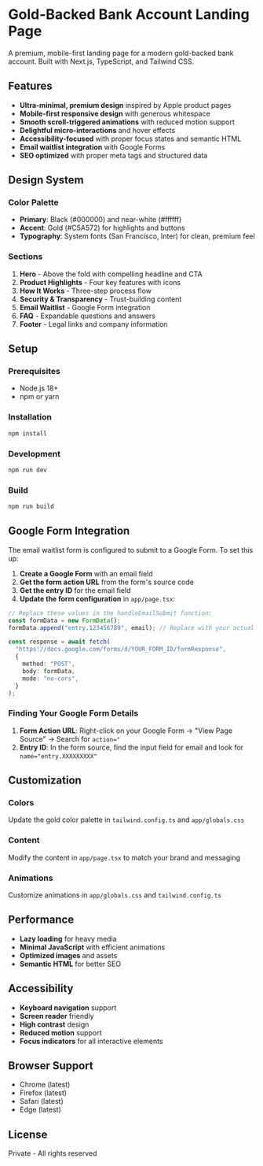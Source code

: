 # Gold-Backed Bank Account Landing Page

A premium, mobile-first landing page for a modern gold-backed bank account. Built with Next.js, TypeScript, and Tailwind CSS.

## Features

- **Ultra-minimal, premium design** inspired by Apple product pages
- **Mobile-first responsive design** with generous whitespace
- **Smooth scroll-triggered animations** with reduced motion support
- **Delightful micro-interactions** and hover effects
- **Accessibility-focused** with proper focus states and semantic HTML
- **Email waitlist integration** with Google Forms
- **SEO optimized** with proper meta tags and structured data

## Design System

### Color Palette

- **Primary**: Black (#000000) and near-white (#ffffff)
- **Accent**: Gold (#C5A572) for highlights and buttons
- **Typography**: System fonts (San Francisco, Inter) for clean, premium feel

### Sections

1. **Hero** - Above the fold with compelling headline and CTA
2. **Product Highlights** - Four key features with icons
3. **How It Works** - Three-step process flow
4. **Security & Transparency** - Trust-building content
5. **Email Waitlist** - Google Form integration
6. **FAQ** - Expandable questions and answers
7. **Footer** - Legal links and company information

## Setup

### Prerequisites

- Node.js 18+
- npm or yarn

### Installation

```bash
npm install
```

### Development

```bash
npm run dev
```

### Build

```bash
npm run build
```

## Google Form Integration

The email waitlist form is configured to submit to a Google Form. To set this up:

1. **Create a Google Form** with an email field
2. **Get the form action URL** from the form's source code
3. **Get the entry ID** for the email field
4. **Update the form configuration** in `app/page.tsx`:

```typescript
// Replace these values in the handleEmailSubmit function:
const formData = new FormData();
formData.append("entry.123456789", email); // Replace with your actual entry ID

const response = await fetch(
  "https://docs.google.com/forms/d/YOUR_FORM_ID/formResponse",
  {
    method: "POST",
    body: formData,
    mode: "no-cors",
  }
);
```

### Finding Your Google Form Details

1. **Form Action URL**: Right-click on your Google Form → "View Page Source" → Search for `action="`
2. **Entry ID**: In the form source, find the input field for email and look for `name="entry.XXXXXXXXX"`

## Customization

### Colors

Update the gold color palette in `tailwind.config.ts` and `app/globals.css`

### Content

Modify the content in `app/page.tsx` to match your brand and messaging

### Animations

Customize animations in `app/globals.css` and `tailwind.config.ts`

## Performance

- **Lazy loading** for heavy media
- **Minimal JavaScript** with efficient animations
- **Optimized images** and assets
- **Semantic HTML** for better SEO

## Accessibility

- **Keyboard navigation** support
- **Screen reader** friendly
- **High contrast** design
- **Reduced motion** support
- **Focus indicators** for all interactive elements

## Browser Support

- Chrome (latest)
- Firefox (latest)
- Safari (latest)
- Edge (latest)

## License

Private - All rights reserved
